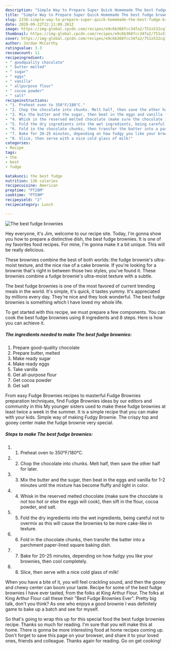 ```yaml
---
description: "Simple Way to Prepare Super Quick Homemade The best fudge brownies"
title: "Simple Way to Prepare Super Quick Homemade The best fudge brownies"
slug: 2236-simple-way-to-prepare-super-quick-homemade-the-best-fudge-brownies
date: 2020-09-22T22:11:09.261Z
image: https://img-global.cpcdn.com/recipes/e9c6b368fcc34fa2/751x532cq70/the-best-fudge-brownies-recipe-main-photo.jpg
thumbnail: https://img-global.cpcdn.com/recipes/e9c6b368fcc34fa2/751x532cq70/the-best-fudge-brownies-recipe-main-photo.jpg
cover: https://img-global.cpcdn.com/recipes/e9c6b368fcc34fa2/751x532cq70/the-best-fudge-brownies-recipe-main-photo.jpg
author: Jordan McCarthy
ratingvalue: 3.3
reviewcount: 11
recipeingredient:
- " goodquality chocolate"
- " butter melted"
- " sugar"
- " eggs"
- " vanilla"
- " allpurpose flour"
- " cocoa powder"
- " salt"
recipeinstructions:
- "1. Preheat oven to 350°F/180°C."
- "2. Chop the chocolate into chunks. Melt half, then save the other half for later."
- "3. Mix the butter and the sugar, then beat in the eggs and vanilla for 1-2 minutes until the mixture has become fluffy and light in color."
- "4. Whisk in the reserved melted chocolate (make sure the chocolate is not too hot or else the eggs will cook), then sift in the flour, cocoa powder, and salt."
- "5. Fold the dry ingredients into the wet ingredients, being careful not to overmix as this will cause the brownies to be more cake-like in texture."
- "6. Fold in the chocolate chunks, then transfer the batter into a parchment paper-lined square baking dish."
- "7. Bake for 20-25 minutes, depending on how fudgy you like your brownies, then cool completely."
- "8. Slice, then serve with a nice cold glass of milk!"
categories:
- Recipe
tags:
- the
- best
- fudge

katakunci: the best fudge 
nutrition: 136 calories
recipecuisine: American
preptime: "PT28M"
cooktime: "PT59M"
recipeyield: "2"
recipecategory: Lunch

---
```



![The best fudge brownies](https://img-global.cpcdn.com/recipes/e9c6b368fcc34fa2/751x532cq70/the-best-fudge-brownies-recipe-main-photo.jpg)

Hey everyone, it's Jim, welcome to our recipe site. Today, I'm gonna show you how to prepare a distinctive dish, the best fudge brownies. It is one of my favorites food recipes. For mine, I'm gonna make it a bit unique. This will be really delicious.

These brownies combine the best of both worlds: the fudge brownie&#39;s ultra-moist texture, and the nice rise of a cake brownie. If you&#39;re looking for a brownie that&#39;s right in between those two styles, you&#39;ve found it. These brownies combine a fudge brownie&#39;s ultra-moist texture with a subtle.

The best fudge brownies is one of the most favored of current trending meals in the world. It's simple, it's quick, it tastes yummy. It's appreciated by millions every day. They're nice and they look wonderful. The best fudge brownies is something which I have loved my whole life.


To get started with this recipe, we must prepare a few components. You can cook the best fudge brownies using 8 ingredients and 8 steps. Here is how you can achieve it.

<!--inarticleads1-->

##### The ingredients needed to make The best fudge brownies:

1. Prepare  good-quality chocolate
1. Prepare  butter, melted
1. Make ready  sugar
1. Make ready  eggs
1. Take  vanilla
1. Get  all-purpose flour
1. Get  cocoa powder
1. Get  salt


From easy Fudge Brownies recipes to masterful Fudge Brownies preparation techniques, find Fudge Brownies ideas by our editors and community in this My younger sisters used to make these fudge brownies at least twice a week in the summer. It is a simple recipe that you can make with your kids. Simple way of making Fudgy Brownie. The crispy top and gooey center make the fudge brownie very special. 

<!--inarticleads2-->

##### Steps to make The best fudge brownies:

1. 1. Preheat oven to 350°F/180°C.
1. 2. Chop the chocolate into chunks. Melt half, then save the other half for later.
1. 3. Mix the butter and the sugar, then beat in the eggs and vanilla for 1-2 minutes until the mixture has become fluffy and light in color.
1. 4. Whisk in the reserved melted chocolate (make sure the chocolate is not too hot or else the eggs will cook), then sift in the flour, cocoa powder, and salt.
1. 5. Fold the dry ingredients into the wet ingredients, being careful not to overmix as this will cause the brownies to be more cake-like in texture.
1. 6. Fold in the chocolate chunks, then transfer the batter into a parchment paper-lined square baking dish.
1. 7. Bake for 20-25 minutes, depending on how fudgy you like your brownies, then cool completely.
1. 8. Slice, then serve with a nice cold glass of milk!


When you have a bite of it, you will feel crackling sound, and then the gooey and chewy center can boom your taste. Recipe for some of the best fudge brownies I have ever tasted, from the folks at King Arthur Flour. The folks at King Arthur Flour call these their &#34;Best Fudge Brownies Ever&#34;. Pretty big talk, don&#39;t you think? As one who enjoys a good brownie I was definitely game to bake up a batch and see for myself. 

So that's going to wrap this up for this special food the best fudge brownies recipe. Thanks so much for reading. I'm sure that you will make this at home. There is gonna be more interesting food at home recipes coming up. Don't forget to save this page on your browser, and share it to your loved ones, friends and colleague. Thanks again for reading. Go on get cooking!

